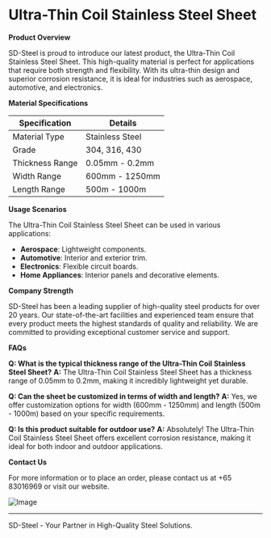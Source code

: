 # Ultra-Thin Coil Stainless Steel Sheet

**Product Overview**

SD-Steel is proud to introduce our latest product, the Ultra-Thin Coil Stainless Steel Sheet. This high-quality material is perfect for applications that require both strength and flexibility. With its ultra-thin design and superior corrosion resistance, it is ideal for industries such as aerospace, automotive, and electronics.

**Material Specifications**

| Specification | Details |
| --- | --- |
| Material Type | Stainless Steel |
| Grade | 304, 316, 430 |
| Thickness Range | 0.05mm - 0.2mm |
| Width Range | 600mm - 1250mm |
| Length Range | 500m - 1000m |

**Usage Scenarios**

The Ultra-Thin Coil Stainless Steel Sheet can be used in various applications:
- **Aerospace**: Lightweight components.
- **Automotive**: Interior and exterior trim.
- **Electronics**: Flexible circuit boards.
- **Home Appliances**: Interior panels and decorative elements.

**Company Strength**

SD-Steel has been a leading supplier of high-quality steel products for over 20 years. Our state-of-the-art facilities and experienced team ensure that every product meets the highest standards of quality and reliability. We are committed to providing exceptional customer service and support.

**FAQs**

**Q: What is the typical thickness range of the Ultra-Thin Coil Stainless Steel Sheet?**
**A:** The Ultra-Thin Coil Stainless Steel Sheet has a thickness range of 0.05mm to 0.2mm, making it incredibly lightweight yet durable.

**Q: Can the sheet be customized in terms of width and length?**
**A:** Yes, we offer customization options for width (600mm - 1250mm) and length (500m - 1000m) based on your specific requirements.

**Q: Is this product suitable for outdoor use?**
**A:** Absolutely! The Ultra-Thin Coil Stainless Steel Sheet offers excellent corrosion resistance, making it ideal for both indoor and outdoor applications.

**Contact Us**

For more information or to place an order, please contact us at +65 83016969 or visit our website. 

![Image](https://github.com/user-attachments/assets/2567258e-e124-4816-932d-1809bd27ef0b)

---

SD-Steel - Your Partner in High-Quality Steel Solutions.